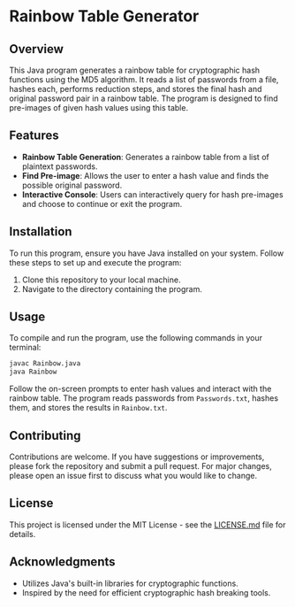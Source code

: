 # Rainbow Table Generator

## Overview
This Java program generates a rainbow table for cryptographic hash functions using the MD5 algorithm. It reads a list of passwords from a file, hashes each, performs reduction steps, and stores the final hash and original password pair in a rainbow table. The program is designed to find pre-images of given hash values using this table.

## Features
- **Rainbow Table Generation**: Generates a rainbow table from a list of plaintext passwords.
- **Find Pre-image**: Allows the user to enter a hash value and finds the possible original password.
- **Interactive Console**: Users can interactively query for hash pre-images and choose to continue or exit the program.

## Installation
To run this program, ensure you have Java installed on your system. Follow these steps to set up and execute the program:
1. Clone this repository to your local machine.
2. Navigate to the directory containing the program.

## Usage
To compile and run the program, use the following commands in your terminal:
```bash
javac Rainbow.java
java Rainbow
```

Follow the on-screen prompts to enter hash values and interact with the rainbow table. The program reads passwords from `Passwords.txt`, hashes them, and stores the results in `Rainbow.txt`.

## Contributing
Contributions are welcome. If you have suggestions or improvements, please fork the repository and submit a pull request. For major changes, please open an issue first to discuss what you would like to change.

## License
This project is licensed under the MIT License - see the [LICENSE.md](LICENSE.md) file for details.

## Acknowledgments
- Utilizes Java's built-in libraries for cryptographic functions.
- Inspired by the need for efficient cryptographic hash breaking tools.
